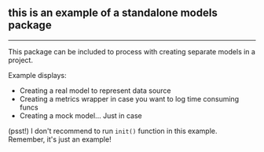 ## this is an example of a standalone models package
---
This package can be included to process with creating separate models in a project.

Example displays:

* Creating a real model to represent data source
* Creating a metrics wrapper in case you want to log time consuming funcs
* Creating a mock model... Just in case

(psst!) I don't recommend to run `init()` function in this example. Remember, it's just an example!
